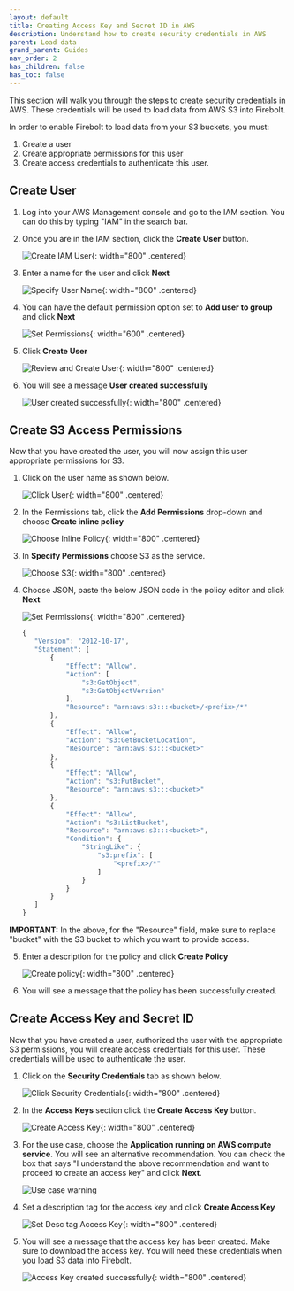 ```yaml
---
layout: default
title: Creating Access Key and Secret ID in AWS
description: Understand how to create security credentials in AWS
parent: Load data
grand_parent: Guides
nav_order: 2
has_children: false
has_toc: false
---
```



This section will walk you through the steps to create security credentials in AWS. These credentials will be used to load data from AWS S3 into Firebolt.

In order to enable Firebolt to load data from your S3 buckets, you must:
  1. Create a user
  2. Create appropriate permissions for this user
  3. Create access credentials to authenticate this user. 

## Create User

1. Log into your AWS Management console and go to the IAM section. You can do this by typing "IAM" in the search bar.

2. Once you are in the IAM section, click the **Create User**  button.

   ![Create IAM User](../../assets/images/Create_User_Dialog.png){: width="800" .centered}

3. Enter a name for the user and click **Next**

    ![Specify User Name](../../assets/images/Specify_User_Name.png){: width="800" .centered}

4. You can have the default permission option set to **Add user to group** and click **Next**

    ![Set Permissions](../../assets/images/Set_Permissions.png){: width="600" .centered}

5. Click **Create User**

    ![Review and Create User](../../assets/images/Review_Create_User.png){: width="800" .centered}

6. You will see a message **User created successfully**

    ![User created successfully](../../assets/images/User_Created_Successfully.png){: width="800" .centered}

## Create S3 Access Permissions

Now that you have created the user, you will now assign this user appropriate permissions for S3. 

1. Click on the user name as shown below.

   ![Click User](../../assets/images/Click_User.png){: width="800" .centered}

2. In the Permissions tab, click the **Add Permissions** drop-down and choose **Create inline policy**

   ![Choose Inline Policy](../../assets/images/Choose_Iniline_Permissions.png){: width="800" .centered}

3. In **Specify Permissions** choose S3 as the service. 

   ![Choose S3](../../assets/images/Choose_S3.png){: width="800" .centered}

4. Choose JSON, paste the below JSON code in the policy editor and click **Next**

   ![Set Permissions](../../assets/images/Specify_Permissions.png){: width="800" .centered}

   ```javascript
   {
      "Version": "2012-10-17",
      "Statement": [
          {
              "Effect": "Allow",
              "Action": [
                  "s3:GetObject",
                  "s3:GetObjectVersion"
              ],
              "Resource": "arn:aws:s3:::<bucket>/<prefix>/*"
          },
          {
              "Effect": "Allow",
              "Action": "s3:GetBucketLocation",
              "Resource": "arn:aws:s3:::<bucket>"
          },
          {
              "Effect": "Allow",
              "Action": "s3:PutBucket",
              "Resource": "arn:aws:s3:::<bucket>"
          },
          {
              "Effect": "Allow",
              "Action": "s3:ListBucket",
              "Resource": "arn:aws:s3:::<bucket>",
              "Condition": {
                  "StringLike": {
                      "s3:prefix": [
                          "<prefix>/*"
                      ]
                  }
              }
          }
      ]
   }
   ```
**IMPORTANT:** In the above, for the "Resource" field, make sure to replace "bucket"  with the S3 bucket to which you want to provide access.

5. Enter a description for the policy and click **Create Policy**

   ![Create policy](../../assets/images/Create_Policy.png){: width="800" .centered}

6. You will see a message that the policy has been successfully created.

## Create Access Key and Secret ID

Now that you have created a user, authorized the user with the appropriate S3 permissions, you will create access credentials for this user. These credentials will be used to authenticate the user.

1. Click on the **Security Credentials** tab as shown below.

   ![Click Security Credentials](../../assets/images/Choose_Security_Credentials.png){: width="800" .centered}

2. In the **Access Keys** section click the **Create Access Key** button.

   ![Create Access Key](../../assets/images/Create_Access_Keys.png){: width="800" .centered}

3. For the use case, choose the **Application running on AWS compute service**. You will see an alternative recommendation. You can check the box that says "I understand the above recommendation and want to proceed to create an access key" and click **Next**.

   ![Use case warning](../../assets/images/Access_Key_Use_Case.png)

4. Set a description tag for the access key and click **Create Access Key**

   ![Set Desc tag Access Key](../../assets/images/Description_Tag_Access_Key.png){: width="800" .centered}

5. You will see a message that the access key has been created. Make sure to download the access key. You will need these credentials when you load S3 data into Firebolt.

    ![Access Key created successfully](../../assets/images/Download_CSV_Access_Key.png){: width="800" .centered}

